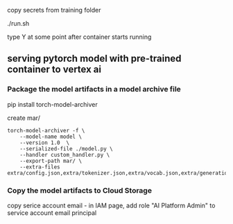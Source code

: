 copy secrets from training folder

./run.sh

type Y at some point after container starts running

## serving pytorch model with pre-trained container to vertex ai

### Package the model artifacts in a model archive file

pip install torch-model-archiver

create mar/

```shell
torch-model-archiver -f \
    --model-name model \
    --version 1.0  \
    --serialized-file ./model.py \
    --handler custom_handler.py \
    --export-path mar/ \
    --extra-files extra/config.json,extra/tokenizer.json,extra/vocab.json,extra/generation_config.json,extra/generation_config_for_text_generation.json
```

### Copy the model artifacts to Cloud Storage

copy serice account email - in IAM page, add role "AI Platform Admin" to service account email principal
